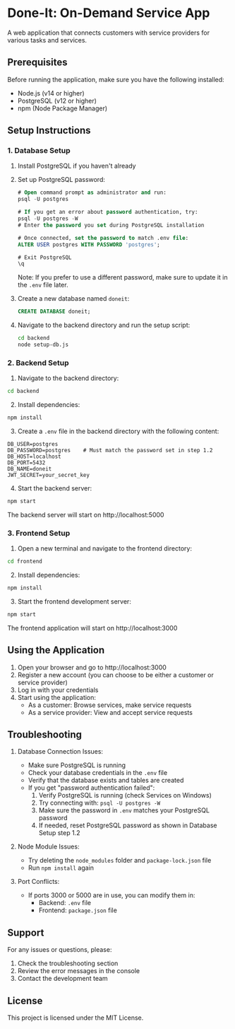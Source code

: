 # Done-It: On-Demand Service App

A web application that connects customers with service providers for various tasks and services.

## Prerequisites

Before running the application, make sure you have the following installed:
- Node.js (v14 or higher)
- PostgreSQL (v12 or higher)
- npm (Node Package Manager)

## Setup Instructions

### 1. Database Setup
1. Install PostgreSQL if you haven't already
2. Set up PostgreSQL password:
   ```sql
   # Open command prompt as administrator and run:
   psql -U postgres
   
   # If you get an error about password authentication, try:
   psql -U postgres -W
   # Enter the password you set during PostgreSQL installation
   
   # Once connected, set the password to match .env file:
   ALTER USER postgres WITH PASSWORD 'postgres';
   
   # Exit PostgreSQL
   \q
   ```
   Note: If you prefer to use a different password, make sure to update it in the `.env` file later.

3. Create a new database named `doneit`:
   ```sql
   CREATE DATABASE doneit;
   ```
4. Navigate to the backend directory and run the setup script:
   ```bash
   cd backend
   node setup-db.js
   ```

### 2. Backend Setup
1. Navigate to the backend directory:
```bash
cd backend
```

2. Install dependencies:
```bash
npm install
```

3. Create a `.env` file in the backend directory with the following content:
```
DB_USER=postgres
DB_PASSWORD=postgres    # Must match the password set in step 1.2
DB_HOST=localhost
DB_PORT=5432
DB_NAME=doneit
JWT_SECRET=your_secret_key
```

4. Start the backend server:
```bash
npm start
```
The backend server will start on http://localhost:5000

### 3. Frontend Setup
1. Open a new terminal and navigate to the frontend directory:
```bash
cd frontend
```

2. Install dependencies:
```bash
npm install
```

3. Start the frontend development server:
```bash
npm start
```
The frontend application will start on http://localhost:3000

## Using the Application

1. Open your browser and go to http://localhost:3000
2. Register a new account (you can choose to be either a customer or service provider)
3. Log in with your credentials
4. Start using the application:
   - As a customer: Browse services, make service requests
   - As a service provider: View and accept service requests

## Troubleshooting

1. Database Connection Issues:
   - Make sure PostgreSQL is running
   - Check your database credentials in the `.env` file
   - Verify that the database exists and tables are created
   - If you get "password authentication failed":
     1. Verify PostgreSQL is running (check Services on Windows)
     2. Try connecting with: `psql -U postgres -W`
     3. Make sure the password in `.env` matches your PostgreSQL password
     4. If needed, reset PostgreSQL password as shown in Database Setup step 1.2

2. Node Module Issues:
   - Try deleting the `node_modules` folder and `package-lock.json` file
   - Run `npm install` again

3. Port Conflicts:
   - If ports 3000 or 5000 are in use, you can modify them in:
     - Backend: `.env` file
     - Frontend: `package.json` file

## Support

For any issues or questions, please:
1. Check the troubleshooting section
2. Review the error messages in the console
3. Contact the development team

## License

This project is licensed under the MIT License.
